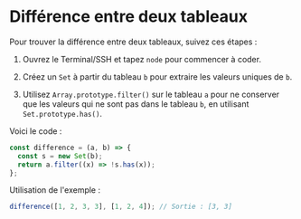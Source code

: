 # Différence entre deux tableaux

Pour trouver la différence entre deux tableaux, suivez ces étapes :

1. Ouvrez le Terminal/SSH et tapez `node` pour commencer à coder.

2. Créez un `Set` à partir du tableau `b` pour extraire les valeurs uniques de `b`.

3. Utilisez `Array.prototype.filter()` sur le tableau `a` pour ne conserver que les valeurs qui ne sont pas dans le tableau `b`, en utilisant `Set.prototype.has()`.

Voici le code :

```js
const difference = (a, b) => {
  const s = new Set(b);
  return a.filter((x) => !s.has(x));
};
```

Utilisation de l'exemple :

```js
difference([1, 2, 3, 3], [1, 2, 4]); // Sortie : [3, 3]
```
